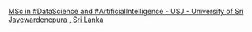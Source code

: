[MSc in #DataScience and #ArtificialIntelligence - USJ - University of Sri Jayewardenepura , Sri Lanka ](https://qi.tc/qi/110001)